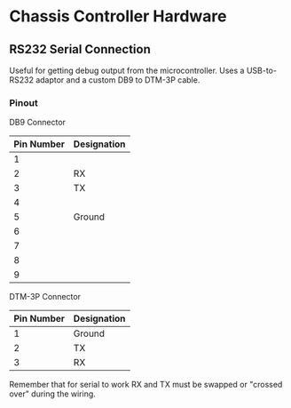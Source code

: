 # Chassis Controller Hardware

## RS232 Serial Connection
Useful for getting debug output from the microcontroller. Uses a USB-to-RS232 adaptor and a custom DB9 to DTM-3P cable.

### Pinout

DB9 Connector

| Pin Number | Designation |
| --- | --- |
| 1 | |
| 2 | RX |
| 3 | TX |
| 4 | |
| 5 | Ground |
| 6 | |
| 7 | |
| 8 | |
| 9 | |

DTM-3P Connector

| Pin Number | Designation |
| --- | --- |
| 1 | Ground |
| 2 | TX |
| 3 | RX |

Remember that for serial to work RX and TX must be swapped or "crossed over" during the wiring.
